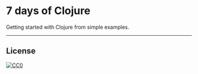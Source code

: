 # 7 days of Clojure

Getting started with Clojure from simple examples.

---

## License

[![CC0](http://mirrors.creativecommons.org/presskit/buttons/88x31/svg/cc-zero.svg)](http://creativecommons.org/publicdomain/zero/1.0/)
